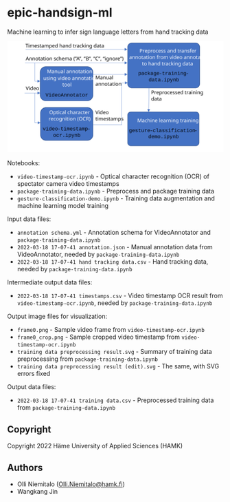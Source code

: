 # epic-handsign-ml
Machine learning to infer sign language letters from hand tracking data

<img alt="Preprocessing worklfow" src="preprocessing workflow.svg"/>

Notebooks:
- `video-timestamp-ocr.ipynb` - Optical character recognition (OCR) of spectator camera video timestamps
- `package-training-data.ipynb` - Preprocess and package training data
- `gesture-classification-demo.ipynb` - Training data augmentation and machine learning model training

Input data files:
- `annotation schema.yml` - Annotation schema for VideoAnnotator and `package-training-data.ipynb`
- `2022-03-18 17-07-41 annotation.json` - Manual annotation data from VideoAnnotator, needed by `package-training-data.ipynb`
- `2022-03-18 17-07-41 hand tracking data.csv` - Hand tracking data, needed by `package-training-data.ipynb`

Intermediate output data files:
- `2022-03-18 17-07-41 timestamps.csv` - Video timestamp OCR result from `video-timestamp-ocr.ipynb`, needed by `package-training-data.ipynb`

Output image files for visualization:
- `frame0.png` - Sample video frame from `video-timestamp-ocr.ipynb`
- `frame0_crop.png` - Sample cropped video timestamp from `video-timestamp-ocr.ipynb`
- `training data preprocessing result.svg` - Summary of training data preprocessing from `package-training-data.ipynb`
- `training data preprocessing result (edit).svg` - The same, with SVG errors fixed

Output data files:
- `2022-03-18 17-07-41 training data.csv` - Preprocessed training data from `package-training-data.ipynb`

## Copyright

Copyright 2022 Häme University of Applied Sciences (HAMK)

## Authors

- Olli Niemitalo (Olli.Niemitalo@hamk.fi)
- Wangkang Jin

